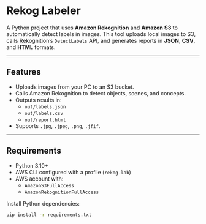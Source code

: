 # Rekog Labeler

A Python project that uses **Amazon Rekognition** and **Amazon S3** to automatically detect labels in images.
This tool uploads local images to S3, calls Rekognition’s `DetectLabels` API, and generates reports in **JSON**, **CSV**, and **HTML** formats.

---

## Features
- Uploads images from your PC to an S3 bucket.
- Calls Amazon Rekognition to detect objects, scenes, and concepts.
- Outputs results in:
  - `out/labels.json`
  - `out/labels.csv`
  - `out/report.html`
- Supports `.jpg`, `.jpeg`, `.png`, `.jfif`.

---

## Requirements
- Python 3.10+ 
- AWS CLI configured with a profile (`rekog-lab`) 
- AWS account with:
  - `AmazonS3FullAccess`
  - `AmazonRekognitionFullAccess`

Install Python dependencies:
```bash
pip install -r requirements.txt
